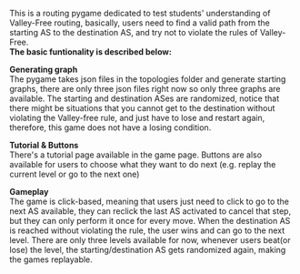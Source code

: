 This is a routing pygame dedicated to test students' understanding of Valley-Free routing, basically, users need to find a valid path from the starting AS to the
destination AS, and try not to violate the rules of Valley-Free.  
  **The basic funtionality is described below:**

**Generating graph**   
 The pygame takes json files in the topologies folder and generate starting graphs, there are only three json files right now so only three graphs are available. 
 The starting and destination ASes are randomized, notice that there might be situations that you cannot get to the destination without violating the Valley-free rule, 
 and just have to lose and restart again, therefore, this game does not have a losing condition.
 
 **Tutorial & Buttons**   
 There's a tutorial page available in the game page. Buttons are also available for users to choose what they want to do next (e.g. replay the current level or go to the
 next one)
 
 **Gameplay**   
 The game is click-based, meaning that users just need to click to go to the next AS available, they can reclick the last AS activated to cancel that step, but they can only 
 perform it once for every move. When the destination AS is reached without violating the rule, the user wins and can go to the next level. There are only three levels
 available for now, whenever users beat(or lose) the level, the starting/destination AS gets randomized again, making the games replayable.
 
